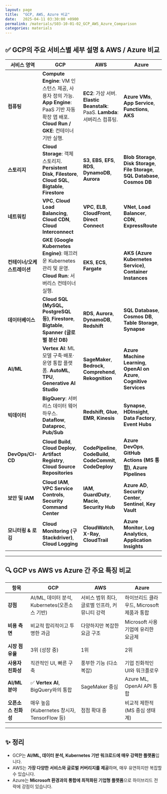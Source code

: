 ```yaml
---
layout: page
title:  "GCP, AWS, Azure 비교"
date:   2025-04-11 03:30:00 +0900
permalink: /materials/S03-10-01-02_GCP_AWS_Azure_Comparison
categories: materials
---
```




## ✅ GCP의 주요 서비스별 세부 설명 & AWS / Azure 비교

| 서비스 영역 | GCP | AWS | Azure |
|-------------|-----|-----|-------|
| **컴퓨팅** | **Compute Engine**: VM 인스턴스 제공, 사용자 정의 가능. **App Engine**: PaaS 기반 자동 확장 앱 배포. **Cloud Run / GKE**: 컨테이너 기반 실행. | **EC2**: 가상 서버. **Elastic Beanstalk**: PaaS. **Lambda**: 서버리스 컴퓨팅. | **Azure VMs**, **App Service**, **Functions**, **AKS** |
| **스토리지** | **Cloud Storage**: 객체 스토리지. **Persistent Disk**, **Filestore**, **Cloud SQL**, **Bigtable**, **Firestore** | **S3**, **EBS**, **EFS**, **RDS**, **DynamoDB**, **Aurora** | **Blob Storage**, **Disk Storage**, **File Storage**, **SQL Database**, **Cosmos DB** |
| **네트워킹** | **VPC**, **Cloud Load Balancing**, **Cloud CDN**, **Cloud Interconnect** | **VPC**, **ELB**, **CloudFront**, **Direct Connect** | **VNet**, **Load Balancer**, **CDN**, **ExpressRoute** |
| **컨테이너/오케스트레이션** | **GKE (Google Kubernetes Engine)**: 매끄러운 Kubernetes 관리 및 운영. **Cloud Run**: 서버리스 컨테이너 실행. | **EKS**, **ECS**, **Fargate** | **AKS (Azure Kubernetes Service)**, **Container Instances** |
| **데이터베이스** | **Cloud SQL (MySQL, PostgreSQL 등)**, **Firestore**, **Bigtable**, **Spanner (글로벌 분산 DB)** | **RDS**, **Aurora**, **DynamoDB**, **Redshift** | **SQL Database**, **Cosmos DB**, **Table Storage**, **Synapse** |
| **AI/ML** | **Vertex AI**: ML 모델 구축·배포·운영 통합 플랫폼. **AutoML**, **TPU**, **Generative AI Studio** | **SageMaker**, **Bedrock**, **Comprehend**, **Rekognition** | **Azure Machine Learning**, **OpenAI on Azure**, **Cognitive Services** |
| **빅데이터** | **BigQuery**: 서버리스 데이터 웨어하우스. **Dataflow**, **Dataproc**, **Pub/Sub** | **Redshift**, **Glue**, **EMR**, **Kinesis** | **Synapse**, **HDInsight**, **Data Factory**, **Event Hubs** |
| **DevOps/CI-CD** | **Cloud Build**, **Cloud Deploy**, **Artifact Registry**, **Cloud Source Repositories** | **CodePipeline**, **CodeBuild**, **CodeCommit**, **CodeDeploy** | **Azure DevOps**, **GitHub Actions (MS 통합)**, **Azure Pipelines** |
| **보안 및 IAM** | **Cloud IAM**, **VPC Service Controls**, **Security Command Center** | **IAM**, **GuardDuty**, **Macie**, **Security Hub** | **Azure AD**, **Security Center**, **Sentinel**, **Key Vault** |
| **모니터링 & 로깅** | **Cloud Monitoring (구 Stackdriver)**, **Cloud Logging** | **CloudWatch**, **X-Ray**, **CloudTrail** | **Azure Monitor**, **Log Analytics**, **Application Insights** |

---

## 🔍 GCP vs AWS vs Azure 간 주요 특징 비교

| 항목 | GCP | AWS | Azure |
|------|-----|-----|-------|
| **강점** | AI/ML, 데이터 분석, Kubernetes(오픈소스 기반) | 서비스 범위 최다, 글로벌 인프라, 커뮤니티 강력 | 하이브리드 클라우드, Microsoft 제품과 통합 |
| **비용 측면** | 비교적 합리적이고 투명한 과금 | 다양하지만 복잡한 요금 구조 | Microsoft 사용 기업에 유리한 요금제 |
| **시장 점유율** | 3위 (성장 중) | 1위 | 2위 |
| **사용자 친화성** | 직관적인 UI, 빠른 구축 | 풍부한 기능 (다소 복잡) | 기업 친화적인 UI와 워크플로우 |
| **AI/ML 분야** | ✅ **Vertex AI**, BigQuery와의 통합 | SageMaker 중심 | Azure ML, OpenAI API 통합 |
| **오픈소스 친화성** | 매우 높음 (Kubernetes 창시자, TensorFlow 등) | 점점 확대 중 | 비교적 제한적 (MS 중심 생태계) |

---

## ✨ 정리

- GCP는 **AI/ML, 데이터 분석, Kubernetes 기반 워크로드에 매우 강력한 플랫폼**입니다.
- AWS는 **가장 다양한 서비스와 글로벌 커버리지를 제공**하며, 매우 유연하지만 복잡할 수 있습니다.
- Azure는 **Microsoft 환경과의 통합에 최적화된 기업형 플랫폼**으로 하이브리드 전략에 강점이 있습니다.

